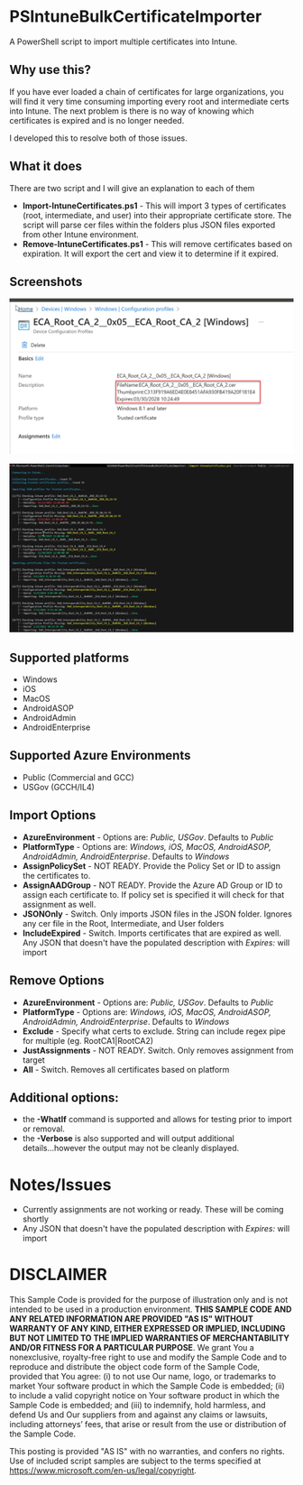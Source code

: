 # PSIntuneBulkCertificateImporter
A PowerShell script to import multiple certificates into Intune. 

## Why use this?
If you have ever loaded a chain of certificates for large organizations, you will find it very time consuming importing every root and intermediate certs into Intune. 
The next problem is there is no way of knowing which certificates is expired and is no longer needed. 

I developed this to resolve both of those issues.

## What it does

There are two script and I will give an explanation to each of them
- **Import-IntuneCertificates.ps1** - This will import 3 types of certificates (root, intermediate, and user) into their appropriate certificate store. The script will parse cer files within the folders plus JSON files exported from other Intune environment. 
- **Remove-IntuneCertificates.ps1** - This will remove certificates based on expiration. It will export the cert and view it to determine if it expired. 

## Screenshots

![cert](.images/cert_description.png)

![import](.images/import_runexample.png)

## Supported platforms

- Windows
- iOS
- MacOS
- AndroidASOP
- AndroidAdmin
- AndroidEnterprise

## Supported Azure Environments

- Public (Commercial and GCC)
- USGov (GCCH/IL4)

## Import Options

- **AzureEnvironment** - Options are: _Public, USGov_. Defaults to _Public_
- **PlatformType** - Options are: _Windows, iOS, MacOS, AndroidASOP, AndroidAdmin, AndroidEnterprise_. Defaults to _Windows_
- **AssignPolicySet** - NOT READY. Provide the Policy Set or ID to assign the certificates to. 
- **AssignAADGroup** - NOT READY. Provide the Azure AD Group or ID to assign each certificate to. If policy set is specified it will check for that assignment as well. 
- **JSONOnly** - Switch. Only imports JSON files in the JSON folder. Ignores any cer file in the Root, Intermediate, and User folders
- **IncludeExpired** - Switch. Imports certificates that are expired as well. Any JSON that doesn't have the populated description with _Expires:_ will import

## Remove Options

- **AzureEnvironment** - Options are: _Public, USGov_. Defaults to _Public_
- **PlatformType** - Options are: _Windows, iOS, MacOS, AndroidASOP, AndroidAdmin, AndroidEnterprise_. Defaults to _Windows_
- **Exclude** - Specify what certs to exclude. String can include regex pipe for multiple (eg. RootCA1|RootCA2)
- **JustAssignments** - NOT READY. Switch. Only removes assignment from target
- **All** - Switch. Removes all certificates based on platform


## Additional options:
 
 - the **-WhatIf** command is supported and allows for testing prior to import or removal. 
 - the **-Verbose** is also supported and will output additional details...however the output may not be cleanly displayed. 

# Notes/Issues

- Currently assignments are not working or ready. These will be coming shortly
- Any JSON that doesn't have the populated description with _Expires:_ will import

# DISCLAIMER
This Sample Code is provided for the purpose of illustration only and is not
intended to be used in a production environment.  **THIS SAMPLE CODE AND ANY
RELATED INFORMATION ARE PROVIDED "AS IS" WITHOUT WARRANTY OF ANY KIND, EITHER
EXPRESSED OR IMPLIED, INCLUDING BUT NOT LIMITED TO THE IMPLIED WARRANTIES OF
MERCHANTABILITY AND/OR FITNESS FOR A PARTICULAR PURPOSE**.  We grant You a
nonexclusive, royalty-free right to use and modify the Sample Code and to
reproduce and distribute the object code form of the Sample Code, provided
that You agree: (i) to not use Our name, logo, or trademarks to market Your
software product in which the Sample Code is embedded; (ii) to include a valid
copyright notice on Your software product in which the Sample Code is embedded;
and (iii) to indemnify, hold harmless, and defend Us and Our suppliers from and
against any claims or lawsuits, including attorneys’ fees, that arise or result
from the use or distribution of the Sample Code.

This posting is provided "AS IS" with no warranties, and confers no rights. Use
of included script samples are subject to the terms specified
at https://www.microsoft.com/en-us/legal/copyright.